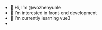 - 👋 Hi, I’m @wozhenyunle
- 👀 I’m interested in front-end development
- 🌱 I’m currently learning vue3
-
<!---
wozhenyunle/wozhenyunle is a ✨ special ✨ repository because its `README.md` (this file) appears on your GitHub profile.
You can click the Preview link to take a look at your changes.
--->
